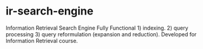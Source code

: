 # ir-search-engine
Information Retrieval Search Engine
Fully Functional 1) indexing.  2) query processing  3) query reformulation (expansion and reduction). Developed for Information Retrieval course.
